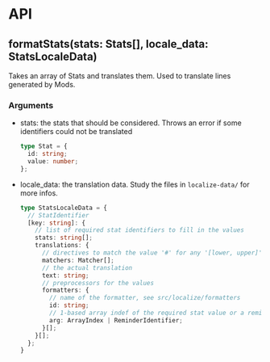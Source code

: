 # API

## formatStats(stats: Stats[], locale_data: StatsLocaleData)
Takes an array of Stats and translates them. Used to translate lines
generated by Mods.

### Arguments
- stats: the stats that should be considered. Throws an error if
  some identifiers could not be translated
  ```typescript
  type Stat = {
    id: string;
    value: number;
  };
  ```
- locale_data: the translation data. Study the files in `localize-data/` 
  for more infos.
  
  ```typescript
  type StatsLocaleData = {
    // StatIdentifier
    [key: string]: {
      // list of required stat identifiers to fill in the values
      stats: string[]; 
      translations: {
        // directives to match the value '#' for any '[lower, upper]' for ranges
        matchers: Matcher[];
        // the actual translation
        text: string; 
        // preprocessors for the values
        formatters: {
          // name of the formatter, see src/localize/formatters
          id: string; 
          // 1-based array indef of the required stat value or a reminder tooltip
          arg: ArrayIndex | ReminderIdentifier;
        }[]; 
      }[];
    };
  }

  ```